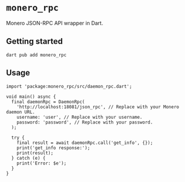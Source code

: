 # `monero_rpc`

Monero JSON-RPC API wrapper in Dart.

## Getting started

```
dart pub add monero_rpc
```

## Usage

```
import 'package:monero_rpc/src/daemon_rpc.dart';

void main() async {
  final daemonRpc = DaemonRpc(
    'http://localhost:18081/json_rpc', // Replace with your Monero daemon URL.
    username: 'user', // Replace with your username.
    password: 'password', // Replace with your password.
  );

  try {
    final result = await daemonRpc.call('get_info', {});
    print('get_info response:');
    print(result);
  } catch (e) {
    print('Error: $e');
  }
}
```
